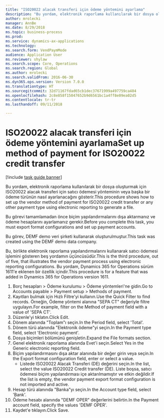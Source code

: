 ```yaml
--- 
title: "ISO20022 alacak transferi için ödeme yöntemini ayarlama"
description: "Bu yordam, elektronik raporlama kullanılarak bir dosya oluşturmak için ISO20022 alacak transferi için satıcı ödemesi yönteminin veya başka bir ödeme türünün nasıl ayarlanacağını gösterir."
author: mrolecki
manager: AnnBe
ms.date: 8/29/2018
ms.topic: business-process
ms.prod: 
ms.service: dynamics-ax-applications
ms.technology: 
ms.search.form: VendPaymMode
audience: Application User
ms.reviewer: shylaw
ms.search.scope: Core, Operations
ms.search.region: Global
ms.author: mrolecki
ms.search.validFrom: 2016-06-30
ms.dyn365.ops.version: Version 7.0.0
ms.translationtype: HT
ms.sourcegitcommit: 32d71167fdad65cb1dec37671999a497759ca484
ms.openlocfilehash: 2c8e858f15047652b9d6561bc1a4ff8e09ea02d5
ms.contentlocale: tr-tr
ms.lasthandoff: 09/11/2018

---
```

# <a name="set-up-method-of-payment-for-iso20022-credit-transfer"></a><span data-ttu-id="7163f-103">ISO20022 alacak transferi için ödeme yöntemini ayarlama</span><span class="sxs-lookup"><span data-stu-id="7163f-103">Set up method of payment for ISO20022 credit transfer</span></span>

[!include [task guide banner](../../includes/task-guide-banner.md)]

<span data-ttu-id="7163f-104">Bu yordam, elektronik raporlama kullanılarak bir dosya oluşturmak için ISO20022 alacak transferi için satıcı ödemesi yönteminin veya başka bir ödeme türünün nasıl ayarlanacağını gösterir.</span><span class="sxs-lookup"><span data-stu-id="7163f-104">This procedure shows how to set up the vendor method of payment for ISO20022 credit transfer or any other payment type using electronic reporting to generate a file.</span></span> 

<span data-ttu-id="7163f-105">Bu görevi tamamlamadan önce biçim yapılandırmalarını dışa aktarmanız ve ödeme hesaplarını ayarlamanız gerekir.</span><span class="sxs-lookup"><span data-stu-id="7163f-105">Before you complete this task, you must export format configurations and set up payment accounts.</span></span>

<span data-ttu-id="7163f-106">Bu görev, DEMF demo veri şirketi kullanarak oluşturulmuştur.</span><span class="sxs-lookup"><span data-stu-id="7163f-106">This task was created using the DEMF demo data company.</span></span>

<span data-ttu-id="7163f-107">Bu, birlikte elektronik raporlama yapılandırmalarını kullanarak satıcı ödemesi işlemini gösteren beş yordamın üçüncüsüdür.</span><span class="sxs-lookup"><span data-stu-id="7163f-107">This is the third procedure, out of five, that illustrates the vendor payment process using electronic reporting configurations.</span></span> <span data-ttu-id="7163f-108">Bu yordam, Dynamics 365 for Operations sürüm 1611'e eklenen bir özellik içindir.</span><span class="sxs-lookup"><span data-stu-id="7163f-108">This procedure is for a feature that was added in Dynamics 365 for Operations version 1611.</span></span>

1. <span data-ttu-id="7163f-109">Borç hesapları > Ödeme kurulumu > Ödeme yöntemleri'ne gidin.</span><span class="sxs-lookup"><span data-stu-id="7163f-109">Go to Accounts payable > Payment setup > Methods of payment.</span></span>
2. <span data-ttu-id="7163f-110">Kayıtları bulmak için Hızlı Filtre'yi kullanın.</span><span class="sxs-lookup"><span data-stu-id="7163f-110">Use the Quick Filter to find records.</span></span> <span data-ttu-id="7163f-111">Örneğin, Ödeme yöntemi alanına "SEPA CT" değeriyle filtre uygulayın.</span><span class="sxs-lookup"><span data-stu-id="7163f-111">For example, filter on the Method of payment field with a value of 'SEPA CT'.</span></span>
3. <span data-ttu-id="7163f-112">Düzenle'yi tıklatın.</span><span class="sxs-lookup"><span data-stu-id="7163f-112">Click Edit.</span></span>
4. <span data-ttu-id="7163f-113">Dönem alanında "Toplam"ı seçin.</span><span class="sxs-lookup"><span data-stu-id="7163f-113">In the Period field, select 'Total'.</span></span>
5. <span data-ttu-id="7163f-114">Dönem türü alanında "Elektronik ödeme"yi seçin.</span><span class="sxs-lookup"><span data-stu-id="7163f-114">In the Payment type field, select 'Electronic payment'.</span></span>
6. <span data-ttu-id="7163f-115">Dosya biçimleri bölümünü genişletin.</span><span class="sxs-lookup"><span data-stu-id="7163f-115">Expand the File formats section.</span></span>
7. <span data-ttu-id="7163f-116">Genel elektronik raporlama alanında Evet'i seçin.</span><span class="sxs-lookup"><span data-stu-id="7163f-116">Select Yes in the Generic electronic reporting field.</span></span>
8. <span data-ttu-id="7163f-117">Biçim yapılandırmasını dışa aktar alanında bir değer girin veya seçin.</span><span class="sxs-lookup"><span data-stu-id="7163f-117">In the Export format configuration field, enter or select a value.</span></span>
    * <span data-ttu-id="7163f-118">Listede ISO20022 Alacak Transferi (DE) değerini seçin.</span><span class="sxs-lookup"><span data-stu-id="7163f-118">In the list, select the value ISO20022 Credit transfer (DE).</span></span> <span data-ttu-id="7163f-119">Liste boşsa, satıcı ödemesi biçim yapılandırması içe aktarılmamıştır ve etkin değildir.</span><span class="sxs-lookup"><span data-stu-id="7163f-119">If the list is empty, the vendor payment export format configuration is not imported and active.</span></span>  
9. <span data-ttu-id="7163f-120">Hesap türü alanında "Banka"yı seçin.</span><span class="sxs-lookup"><span data-stu-id="7163f-120">In the Account type field, select 'Bank'.</span></span>
10. <span data-ttu-id="7163f-121">Ödeme hesabı alanında "DEMF OPER" değerlerini belirtin.</span><span class="sxs-lookup"><span data-stu-id="7163f-121">In the Payment account field, specify the values 'DEMF OPER'.</span></span>
11. <span data-ttu-id="7163f-122">Kaydet'e tıklayın.</span><span class="sxs-lookup"><span data-stu-id="7163f-122">Click Save.</span></span>


